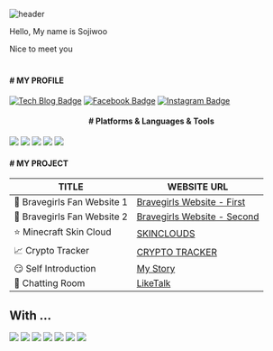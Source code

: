 ![header](https://capsule-render.vercel.app/api?type=waving&color=gradient&customColorList=0,2,2,5,50&height=250&section=header&text=Front-End%20Developer&fontSize=80&fontAlignY=41)

<p>Hello, My name is Sojiwoo</p>
<p>Nice to meet you</p>

#

<h4># MY PROFILE</h4>

[![Tech Blog Badge](http://img.shields.io/badge/-Github-black?style=flat-square&logo=github&link=https://github.com/jiwooproity)](https://github.com/jiwooproity) [![Facebook Badge](https://img.shields.io/badge/Facebook-1877f2?style=flat-square&logo=facebook&logoColor=white&link=https://www.facebook.com/jiwooproity)](https://www.facebook.com/jiwooproity) [![Instagram Badge](https://img.shields.io/badge/Instagram-E4405F?style=flat-square&logo=Instagram&logoColor=white&link=https://www.instagram.com/so.jiwoo_23/)](https://www.instagram.com/so.jiwoo_23/)

<div style="text-align: center;">
  <h4># Platforms & Languages & Tools</h4>
</div>

<img src="https://img.shields.io/badge/React-61DAFB?style=for-the-badge&logo=React&logoColor=white"> <img src="https://img.shields.io/badge/React Native-61DAFB?style=for-the-badge&logo=React&logoColor=white"> <img src="https://img.shields.io/badge/JavaScript-F7DF1E?style=for-the-badge&logo=JavaScript&logoColor=white"> <img src="https://img.shields.io/badge/TypeScript-3178C6?style=for-the-badge&logo=TypeScript&logoColor=white"> <img src="https://img.shields.io/badge/PHP-777BB4?style=for-the-badge&logo=PHP&logoColor=white"> 

<h4># MY PROJECT</h4>

| TITLE |WEBSITE URL|
|---|---|
|:purple_heart: Bravegirls Fan Website 1|[Bravegirls Website - First](http://jiwooproity.dothome.co.kr/)|
|:yellow_heart: Bravegirls Fan Website 2|[Bravegirls Website - Second](http://bglovely.com/)|
|:star: Minecraft Skin Cloud|[SKINCLOUDS](http://www.skinclouds.net/)|
|:chart_with_upwards_trend: Crypto Tracker|[CRYPTO TRACKER](https://jiwooproity.github.io/Crypto_Tracker/)|
|:smirk: Self Introduction|[My Story](http://jiwooproity.dothome.co.kr/Self_Introduction/index.html)|
|:speech_balloon: Chatting Room|[LikeTalk](http://jiwooproity.dothome.co.kr/LikeTalk/login.php)|

## With ...

<img src="https://img.shields.io/badge/React-61DAFB?style=for-the-badge&logo=React&logoColor=white"> <img src="https://img.shields.io/badge/PHP-777BB4?style=for-the-badge&logo=PHP&logoColor=white"> <img src="https://img.shields.io/badge/JavaScript-F7DF1E?style=for-the-badge&logo=JavaScript&logoColor=white"> <img src="https://img.shields.io/badge/TypeScript-3178C6?style=for-the-badge&logo=TypeScript&logoColor=white"> <img src="https://img.shields.io/badge/HTML-E34F26?style=for-the-badge&logo=HTML5&logoColor=white"> <img src="https://img.shields.io/badge/CSS-1572B6?style=for-the-badge&logo=CSS3&logoColor=white"> <img src="https://img.shields.io/badge/Styled Components-DB7093?style=for-the-badge&logo=styled-components&logoColor=white">

